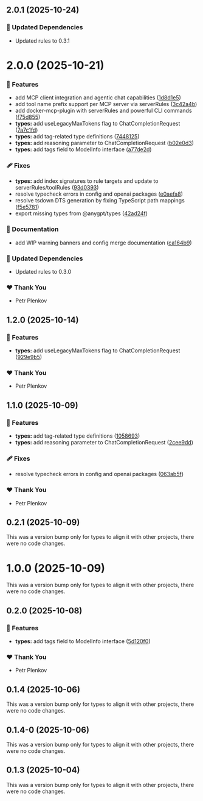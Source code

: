 ## 2.0.1 (2025-10-24)

### 🧱 Updated Dependencies

- Updated rules to 0.3.1

# 2.0.0 (2025-10-21)

### 🚀 Features

- add MCP client integration and agentic chat capabilities ([1d8d1e5](https://github.com/genai-tools/anygpt/commit/1d8d1e5))
- add tool name prefix support per MCP server via serverRules ([3c42a4b](https://github.com/genai-tools/anygpt/commit/3c42a4b))
- add docker-mcp-plugin with serverRules and powerful CLI commands ([f75d855](https://github.com/genai-tools/anygpt/commit/f75d855))
- **types:** add useLegacyMaxTokens flag to ChatCompletionRequest ([7a7c1fd](https://github.com/genai-tools/anygpt/commit/7a7c1fd))
- **types:** add tag-related type definitions ([7448125](https://github.com/genai-tools/anygpt/commit/7448125))
- **types:** add reasoning parameter to ChatCompletionRequest ([b02e0d3](https://github.com/genai-tools/anygpt/commit/b02e0d3))
- **types:** add tags field to ModelInfo interface ([a77de2d](https://github.com/genai-tools/anygpt/commit/a77de2d))

### 🩹 Fixes

- **types:** add index signatures to rule targets and update to serverRules/toolRules ([93d0393](https://github.com/genai-tools/anygpt/commit/93d0393))
- resolve typecheck errors in config and openai packages ([e0aefa8](https://github.com/genai-tools/anygpt/commit/e0aefa8))
- resolve tsdown DTS generation by fixing TypeScript path mappings ([f5e5781](https://github.com/genai-tools/anygpt/commit/f5e5781))
- export missing types from @anygpt/types ([42ad24f](https://github.com/genai-tools/anygpt/commit/42ad24f))

### 📖 Documentation

- add WIP warning banners and config merge documentation ([ca164b9](https://github.com/genai-tools/anygpt/commit/ca164b9))

### 🧱 Updated Dependencies

- Updated rules to 0.3.0

### ❤️ Thank You

- Petr Plenkov

## 1.2.0 (2025-10-14)

### 🚀 Features

- **types:** add useLegacyMaxTokens flag to ChatCompletionRequest ([929e9b5](https://github.com/genai-tools/anygpt/commit/929e9b5))

### ❤️ Thank You

- Petr Plenkov

## 1.1.0 (2025-10-09)

### 🚀 Features

- **types:** add tag-related type definitions ([1058693](https://github.com/genai-tools/anygpt/commit/1058693))
- **types:** add reasoning parameter to ChatCompletionRequest ([2cee9dd](https://github.com/genai-tools/anygpt/commit/2cee9dd))

### 🩹 Fixes

- resolve typecheck errors in config and openai packages ([063ab5f](https://github.com/genai-tools/anygpt/commit/063ab5f))

### ❤️ Thank You

- Petr Plenkov

## 0.2.1 (2025-10-09)

This was a version bump only for types to align it with other projects, there were no code changes.

# 1.0.0 (2025-10-09)

This was a version bump only for types to align it with other projects, there were no code changes.

## 0.2.0 (2025-10-08)

### 🚀 Features

- **types:** add tags field to ModelInfo interface ([5d120f0](https://github.com/genai-tools/anygpt/commit/5d120f0))

### ❤️ Thank You

- Petr Plenkov

## 0.1.4 (2025-10-06)

This was a version bump only for types to align it with other projects, there were no code changes.

## 0.1.4-0 (2025-10-06)

This was a version bump only for types to align it with other projects, there were no code changes.

## 0.1.3 (2025-10-04)

This was a version bump only for types to align it with other projects, there were no code changes.
